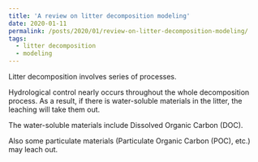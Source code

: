 ```yaml
---
title: 'A review on litter decomposition modeling'
date: 2020-01-11
permalink: /posts/2020/01/review-on-litter-decomposition-modeling/
tags:
  - litter decomposition
  - modeling
---
```

Litter decomposition involves series of processes.

Hydrological control nearly occurs throughout the whole decomposition process. As a result, if there is water-soluble materials in the litter, the leaching will take them out.

The water-soluble materials include Dissolved Organic Carbon (DOC).

Also some particulate materials (Particulate Organic Carbon (POC), etc.) may leach out.
